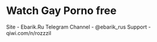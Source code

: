 # Watch Gay Porno free 

Site - Ebarik.Ru
Telegram Channel - @ebarik_rus
Support - qiwi.com/n/rozzzil
